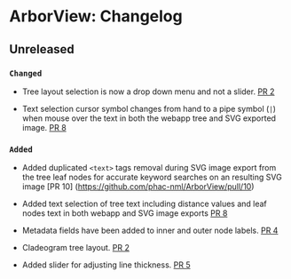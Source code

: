 # ArborView: Changelog


## Unreleased

### `Changed`

- Tree layout selection is now a drop down menu and not a slider. [PR 2](https://github.com/phac-nml/ArborView/pull/2)
  
- Text selection cursor symbol changes from hand to a pipe symbol (`|`) when mouse over the text in both the webapp tree and SVG exported image. [PR 8](https://github.com/phac-nml/ArborView/pull/8)
  
### `Added`
- Added duplicated `<text>` tags removal during SVG image export from the tree leaf nodes for accurate keyword searches on an resulting SVG image [PR 10] (https://github.com/phac-nml/ArborView/pull/10)

- Added text selection of tree text including distance values and leaf nodes text in both webapp and SVG image exports [PR 8](https://github.com/phac-nml/ArborView/pull/8)

- Metadata fields have been added to inner and outer node labels. [PR 4](https://github.com/phac-nml/ArborView/pull/3)

- Cladeogram tree layout. [PR 2](https://github.com/phac-nml/ArborView/pull/2)

- Added slider for adjusting line thickness. [PR 5](https://github.com/phac-nml/ArborView/pull/5)
